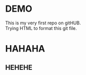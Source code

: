 # DEMO
This is my very first repo on gitHUB.
<br>
Trying HTML to format this git file.
<br>
<h1>HAHAHA</h1>
<h2>HEHEHE</h2>
